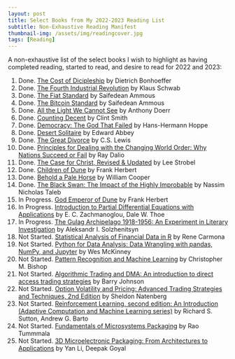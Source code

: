 ```yaml
---
layout: post
title: Select Books from My 2022-2023 Reading List
subtitle: Non-Exhaustive Reading Manifest
thumbnail-img: /assets/img/readingcover.jpg
tags: [Reading]
---
```


A non-exhaustive list of the select books I wish to highlight as having completed reading, started to read, and desire to read for 2022 and 2023:

1. Done. [The Cost of Dicipleship](https://www.amazon.com/Cost-Discipleship-Dietrich-Bonhoeffer/dp/0684815001/ref=sr_1_1?crid=20T7YY5FZF45V&keywords=the+cost+of+discipleship&qid=1678248267&s=books&sprefix=the+cost+of+dicipleshi%2Cstripbooks%2C184&sr=1-1) by Dietrich Bonhoeffer
2. Done. [The Fourth Industrial Revolution](https://www.amazon.com/Fourth-Industrial-Revolution-audiobook/dp/B01N5HH4SA/ref=sr_1_1?crid=2F4BSIOL6S8KB&keywords=fourth+industrial+revolution&qid=1678248453&s=books&sprefix=fourth+industrial+revolution%2Cstripbooks%2C138&sr=1-1) by Klaus Schwab
3. Done. [The Fiat Standard](https://www.amazon.com/Fiat-Standard-Slavery-Alternative-Civilization/dp/B09VVFCQ63/ref=sr_1_1?crid=BEZOYYVXR91A&keywords=the+fiat+standard&qid=1678248530&s=audible&sprefix=the+fiat+standar%2Caudible%2C142&sr=1-1) by Saifedean Ammous
4. Done. [The Bitcoin Standard](https://www.amazon.com/The-Bitcoin-Standard-audiobook/dp/B07D81VLQH/ref=sr_1_1?crid=YGR1V21VV2CJ&keywords=the+bitcoin+standard&qid=1678248831&s=audible&sprefix=the+bitcoin+standard%2Caudible%2C139&sr=1-1) by Saifedean Ammous
5. Done. [All the Light We Cannot See](https://www.amazon.com/All-Light-We-Cannot-See-audiobook/dp/B00IZGQ780/ref=sr_1_1?crid=1YRT9XT9OL2DV&keywords=all+the+light+we+cannot+see&qid=1678248907&s=audible&sprefix=all+the+light+we+cannot+see%2Caudible%2C141&sr=1-1) by Anthony Doerr
6. Done. [Counting Decent](https://www.amazon.com/Counting-Descent-Clint-Smith-audiobook/dp/B07ZJW1P7S/ref=sr_1_1?crid=34YUMY38MF4AY&keywords=counting+descent&qid=1678249057&s=audible&sprefix=counting+decent%2Caudible%2C137&sr=1-1) by Clint Smith
7. Done. [Democracy: The God That Failed](https://www.amazon.com/Democracy-Economics-Politics-Perspectives-Democratic/dp/B09445R2QX/ref=sr_1_1?crid=1UFD3URXPUOBN&keywords=democracy+the+god+that+failed&qid=1678249131&s=audible&sprefix=democracy+the+god+that+failed%2Caudible%2C137&sr=1-1) by Hans-Hermann Hoppe
8. Done. [Desert Solitaire](https://www.amazon.com/Desert-Solitaire-Edward-Abbey-audiobook/dp/B006OU866U/ref=sr_1_1?crid=2XBOG7PXHG9T4&keywords=Desert+Solitaire&qid=1678249216&s=audible&sprefix=desert+solitaire%2Caudible%2C144&sr=1-1) by Edward Abbey
9. Done. [The Great Divorce](https://www.amazon.com/The-Great-Divorce-C-S-Lewis-audiobook/dp/B00JPJH18G/ref=sr_1_1?crid=2RI2P2WRACAY6&keywords=The+great+Divorce&qid=1678249290&s=audible&sprefix=the+great+divorc%2Caudible%2C143&sr=1-1) by C.S. Lewis
10. Done. [Principles for Dealing with the Changing World Order: Why Nations Succeed or Fail](https://www.amazon.com/Changing-World-Order-Nations-Succeed/dp/B0873ZP8NG/ref=sr_1_1?crid=V00951Z6W6HP&keywords=principles+for+dealing+with+the+changing+world+order+book&qid=1678249388&s=audible&sprefix=principles+for+dealing+%2Caudible%2C142&sr=1-1) by Ray Dalio
11. Done. [The Case for Christ, Revised & Updated](https://www.amazon.com/Case-Christ-Revised-Updated-Investigation/dp/B01M1UOEV4/ref=sr_1_1_sspa?crid=3LBR8LFAJCX5Z&keywords=the+case+for+Christ&qid=1678249558&s=audible&sprefix=the+case+for+christ%2Caudible%2C151&sr=1-1-spons&psc=1&spLa=ZW5jcnlwdGVkUXVhbGlmaWVyPUExWU01RlVYWUFZV0xGJmVuY3J5cHRlZElkPUEwMTc4MjUyM01ZVzZSVElXSE1KUSZlbmNyeXB0ZWRBZElkPUEwMDU0MTE4MUdJWFlHUjBFNFdFTCZ3aWRnZXROYW1lPXNwX2F0ZiZhY3Rpb249Y2xpY2tSZWRpcmVjdCZkb05vdExvZ0NsaWNrPXRydWU=) by Lee Strobel
12. Done. [Children of Dune](https://www.amazon.com/Children-of-Dune-Frank-Herbert-audiobook/dp/B0013O8X60/ref=sr_1_1?crid=1Z9NYPQZJLFPV&keywords=children+of+Dune&qid=1678249818&s=audible&sprefix=children+of+dun%2Caudible%2C139&sr=1-1) by Frank Herbert
13. Done. [Behold a Pale Horse](https://www.amazon.com/Behold-Pale-Horse-audiobook/dp/B07FPV6CCR/ref=sr_1_1?crid=2MG95425OQIF2&keywords=behold+a+pale+horse+by+william+cooper+original&qid=1678249898&s=audible&sprefix=behold+a%2Caudible%2C131&sr=1-1) by William Cooper
14. Done. [The Black Swan: The Impact of the Highly Improbable](https://www.amazon.com/Black-Swan-Improbable-Robustness-Fragility/dp/081297381X) by Nassim Nicholas Taleb
15. In Progress. [God Emperor of Dune](https://www.amazon.com/God-Emperor-of-Dune-Frank-Herbert-audiobook/dp/B001CA5UPM/ref=sr_1_1?crid=BPE29PXH22SD&keywords=god+emperor+of+dune&qid=1678250085&s=audible&sprefix=god+empero%2Caudible%2C140&sr=1-1) by Frank Herbert
16. In Progress. [Introduction to Partial Differential Equations with Applications](https://www.amazon.com/Introduction-Differential-Equations-Applications-Mathematics/dp/0486652513/ref=sr_1_3?crid=29D1VA4095HLO&keywords=intro+to+partial+differential+equations&qid=1678250239&s=audible&sprefix=intro+to+partial+differntial+equation%2Caudible%2C129&sr=1-3) by E. C. Zachmanoglou, Dale W. Thoe
17. In Progress. [The Gulag Archipelago 1918-1956: An Experiment in Literary Investigation](https://www.amazon.com/Gulag-Archipelago-1918-1956-Experiment-Investigation/dp/B07WX3FYWS/ref=sr_1_1?crid=HOOTS4VC6OPB&keywords=the+gulag+archipelago&qid=1678250381&s=audible&sprefix=the+gulag+ar%2Caudible%2C142&sr=1-1) by Aleksandr I. Solzhenitsyn
18. Not Started. [Statistical Analysis of Financial Data in R](https://www.amazon.com/Statistical-Analysis-Financial-Springer-Statistics/dp/1461487870/ref=sr_1_1?keywords=statistical+analysis+of+financial+data+in+R&qid=1678251506&sr=8-1) by Rene Carmona
19. Not Started. [Python for Data Analysis: Data Wrangling with pandas, NumPy, and Jupyter](https://www.amazon.com/Python-Data-Analysis-Wrangling-Jupyter/dp/109810403X/ref=sr_1_1?crid=2JSVQKYHGGYGY&keywords=python+for+Data+Analysis&qid=1678251588&sprefix=python+for+data+analysis%2Caps%2C116&sr=8-1) by Wes McKinney
20. Not Started. [Pattern Recognition and Machine Learning](https://www.amazon.com/Pattern-Recognition-Learning-Information-Statistics/dp/0387310738/ref=sr_1_1?crid=1H0MSR1FRI7OS&keywords=pattern+recognition+and+machine+learning&qid=1678251694&sprefix=pattern+recognition%2Caps%2C112&sr=8-1) by Christopher M. Bishop
21. Not Started. [Algorithmic Trading and DMA: An introduction to direct access trading strategies](https://www.amazon.com/Algorithmic-Trading-DMA-introduction-strategies/dp/0956399207/ref=sr_1_2?crid=25KNWB1LYWFZX&keywords=algorithmic+Trading+and+DMA&qid=1678251806&sprefix=algorithmic+trading+and+dma%2Caps%2C115&sr=8-2) by Barry Johnson
22. Not Started. [Option Volatility and Pricing: Advanced Trading Strategies and Techniques, 2nd Edition](https://www.amazon.com/Option-Volatility-Pricing-Strategies-Techniques/dp/0071818774/ref=sr_1_1?crid=1X65JGSYBB6QM&keywords=option+volatility+and+pricing+by+sheldon+natenberg&qid=1678251891&sprefix=Option+Volatilit%2Caps%2C115&sr=8-1) by Sheldon Natenberg
23. Not Started. [Reinforcement Learning, second edition: An Introduction (Adaptive Computation and Machine Learning series)](https://www.amazon.com/Reinforcement-Learning-Introduction-Adaptive-Computation/dp/0262039249/ref=sr_1_2?crid=1KL9N9SRL4BJQ&keywords=adaptive+computation+and+machine+learning+series+Richard+Sutton&qid=1678252033&sprefix=adaptive+computation+and+machine+learning+series+richard+sutton%2Caps%2C107&sr=8-2) by Richard S. Sutton, Andrew G. Barto
24. Not Started. [Fundamentals of Microsystems Packaging](https://www.amazon.com/Fundamentals-Microsystems-Packaging-Rao-Tummala/dp/0071371699/ref=sr_1_1?crid=NP0CI28SABQT&keywords=fundamentals+of+microsystems+packaging&qid=1678252160&sprefix=fundamentals+of+microsystems%2Caps%2C117&sr=8-1) by Rao Tummmala
25. Not Started. [3D Microelectronic Packaging: From Architectures to Applications](https://www.amazon.com/Microelectronic-Packaging-Architectures-Applications-Microelectronics/dp/9811570892/ref=sr_1_1?crid=LASKAFNIKRFY&keywords=3d+microelectronic+packaging&qid=1678252224&sprefix=3d+microelectronic+packaging%2Caps%2C113&sr=8-1) by Yan Li, Deepak Goyal



